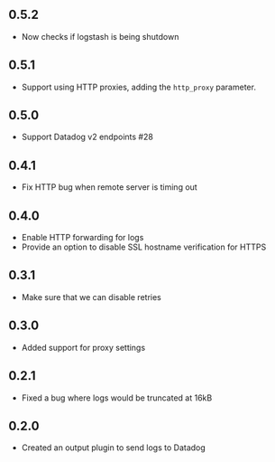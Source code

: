 ## 0.5.2
  - Now checks if logstash is being shutdown

## 0.5.1
  - Support using HTTP proxies, adding the `http_proxy` parameter.

## 0.5.0
  - Support Datadog v2 endpoints #28

## 0.4.1
  - Fix HTTP bug when remote server is timing out

## 0.4.0
  - Enable HTTP forwarding for logs
  - Provide an option to disable SSL hostname verification for HTTPS

## 0.3.1
  - Make sure that we can disable retries

## 0.3.0
  - Added support for proxy settings

## 0.2.1
  - Fixed a bug where logs would be truncated at 16kB

## 0.2.0
  - Created an output plugin to send logs to Datadog

